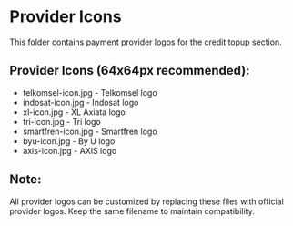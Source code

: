 # Provider Icons

This folder contains payment provider logos for the credit topup section.

## Provider Icons (64x64px recommended):
- telkomsel-icon.jpg - Telkomsel logo
- indosat-icon.jpg - Indosat logo
- xl-icon.jpg - XL Axiata logo
- tri-icon.jpg - Tri logo
- smartfren-icon.jpg - Smartfren logo
- byu-icon.jpg - By U logo
- axis-icon.jpg - AXIS logo

## Note:
All provider logos can be customized by replacing these files with official provider logos.
Keep the same filename to maintain compatibility.
